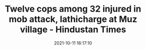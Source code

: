 ---
"title": "Twelve cops among 32 injured in mob attack, lathicharge at Muz village - Hindustan Times"
"date": "2021-10-11 16:17:10"
"feed_name": "GOOGLENEWSMINING"
"feed_website": "https://news.google.com/search?q=mining%2Bincident&hl=en-US&gl=US&ceid=US:en"
"feed_rss": "https://news.google.com/rss/search?q=mining%2Bincident&hl=en-US&gl=US&ceid=US:en"
"link": "https://www.hindustantimes.com/cities/patna-news/twelve-cops-among-32-injured-in-mob-attack-lathicharge-at-muz-village-101633969030359.html"
"source": "{'href': 'https://www.hindustantimes.com', 'title': 'Hindustan Times'}"
"file": "_posts/2021-1-1-416a00e18cf540e6f73147ef6daba39ac0eab065.md"
"accident": "1"
"drilling": "0"
"dead": "12"
"injured": "32"
"arrested": "0"
"place": "muz"
"where": "unknown site"
"causes": "mob"
"place_uri": "unknown place"
---